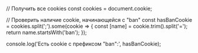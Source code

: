 // Получить все cookies
const cookies = document.cookie;

// Проверить наличие cookie, начинающейся с "ban"
const hasBanCookie = cookies.split(';').some(cookie => {
  const [name] = cookie.trim().split('=');
  return name.startsWith('ban');
});

console.log('Есть cookie с префиксом "ban":', hasBanCookie);